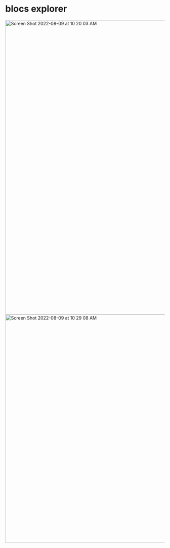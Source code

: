 # blocs explorer
<img width="930" alt="Screen Shot 2022-08-09 at 10 20 03 AM" src="https://user-images.githubusercontent.com/64439681/183673408-0bf0f136-9412-4e7e-a41c-617eed04d293.png">
<img width="721" alt="Screen Shot 2022-08-09 at 10 29 08 AM" src="https://user-images.githubusercontent.com/64439681/183675477-1e8ce5a2-c3d8-4ccf-9eda-46c2096df6ee.png">